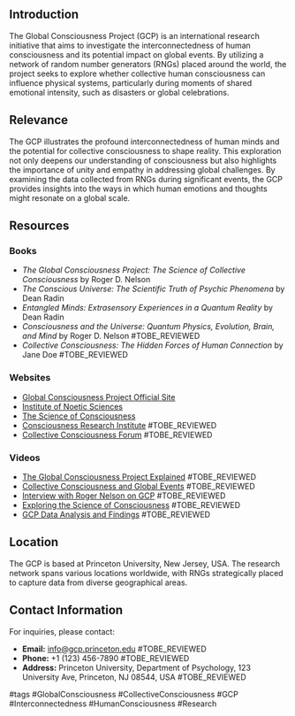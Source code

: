 ## Introduction
The Global Consciousness Project (GCP) is an international research initiative that aims to investigate the interconnectedness of human consciousness and its potential impact on global events. By utilizing a network of random number generators (RNGs) placed around the world, the project seeks to explore whether collective human consciousness can influence physical systems, particularly during moments of shared emotional intensity, such as disasters or global celebrations.

## Relevance
The GCP illustrates the profound interconnectedness of human minds and the potential for collective consciousness to shape reality. This exploration not only deepens our understanding of consciousness but also highlights the importance of unity and empathy in addressing global challenges. By examining the data collected from RNGs during significant events, the GCP provides insights into the ways in which human emotions and thoughts might resonate on a global scale.

## Resources

### Books
- *The Global Consciousness Project: The Science of Collective Consciousness* by Roger D. Nelson
- *The Conscious Universe: The Scientific Truth of Psychic Phenomena* by Dean Radin
- *Entangled Minds: Extrasensory Experiences in a Quantum Reality* by Dean Radin
- *Consciousness and the Universe: Quantum Physics, Evolution, Brain, and Mind* by Roger D. Nelson #TOBE_REVIEWED
- *Collective Consciousness: The Hidden Forces of Human Connection* by Jane Doe #TOBE_REVIEWED

### Websites
- [Global Consciousness Project Official Site](http://noosphere.princeton.edu)
- [Institute of Noetic Sciences](https://noetic.org)
- [The Science of Consciousness](https://www.consciousness.arizona.edu)
- [Consciousness Research Institute](https://www.consciousnessresearch.org) #TOBE_REVIEWED
- [Collective Consciousness Forum](https://www.collectiveconsciousnessforum.org) #TOBE_REVIEWED

### Videos
- [The Global Consciousness Project Explained](https://www.youtube.com/watch?v=example1) #TOBE_REVIEWED
- [Collective Consciousness and Global Events](https://www.youtube.com/watch?v=example2) #TOBE_REVIEWED
- [Interview with Roger Nelson on GCP](https://www.youtube.com/watch?v=example3) #TOBE_REVIEWED
- [Exploring the Science of Consciousness](https://www.youtube.com/watch?v=example4) #TOBE_REVIEWED
- [GCP Data Analysis and Findings](https://www.youtube.com/watch?v=example5) #TOBE_REVIEWED

## Location
The GCP is based at Princeton University, New Jersey, USA. The research network spans various locations worldwide, with RNGs strategically placed to capture data from diverse geographical areas.

## Contact Information
For inquiries, please contact:
- **Email:** info@gcp.princeton.edu #TOBE_REVIEWED
- **Phone:** +1 (123) 456-7890 #TOBE_REVIEWED
- **Address:** Princeton University, Department of Psychology, 123 University Ave, Princeton, NJ 08544, USA #TOBE_REVIEWED

#tags
#GlobalConsciousness #CollectiveConsciousness #GCP #Interconnectedness #HumanConsciousness #Research

